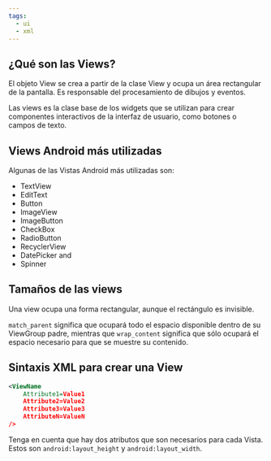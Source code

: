 ```yaml
---
tags:
  - ui
  - xml
---
```

## ¿Qué son las Views?

El objeto View se crea a partir de la clase View y ocupa un área rectangular de la pantalla. Es responsable del procesamiento de dibujos y eventos.

Las views es la clase base de los widgets que se utilizan para crear componentes interactivos de la interfaz de usuario, como botones o campos de texto.

## Views Android más utilizadas

Algunas de las Vistas Android más utilizadas son:

- TextView
- EditText
- Button
- ImageView
- ImageButton
- CheckBox
- RadioButton
- RecyclerView
- DatePicker and
- Spinner
## Tamaños de las views

Una view ocupa una forma rectangular, aunque el rectángulo es invisible.

`match_parent` significa que ocupará todo el espacio disponible dentro de su ViewGroup padre, mientras que `wrap_content` significa que sólo ocupará el espacio necesario para que se muestre su contenido.

## Sintaxis XML para crear una View

```xml
<ViewName
	Attribute1=Value1
	Attribute2=Value2
	Attribute3=Value3
	AttributeN=ValueN
/>
```

Tenga en cuenta que hay dos atributos que son necesarios para cada Vista. Estos son `android:layout_height` y `android:layout_width`.